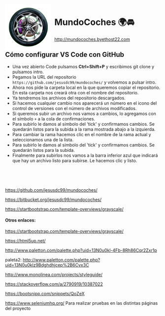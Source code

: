 <img width="150" height="150" align="left" style="float: left; margin: 0 10px 0 0;" alt="MundoCoches logo" src="img/favicon.png">

# MundoCoches :earth_africa::oncoming_automobile:
http://mundocoches.byethost22.com

## Cómo configurar VS Code con GitHub
- Una vez abierto Code pulsamos **Ctrl+Shift+P** y escribimos git clone y pulsamos intro.<br>
- Pegamos la URL del repositorio `https://github.com/jesusdc99/mundocoches/` y volvemos a pulsar intro.<br>
- Ahora nos pide la carpeta local en la que queremos copiar el repositorio. En esta carpeta nos creará otra con el nombre del repositorio.<br>
- Ya tendremos los archivos del repositorio descargados.<br>
- Si hacemos cualquier cambio nos aparecerá un número en el icono del control de versiones con el número de archivos modificados.<br>
- Si queremos subir un archivo nos vamos a cambios, lo agregamos con el símbolo `+` a la cola de confirmaciones.<br>
- Para subirlo le damos al símbolo del 'tick' y confirmamos cambios. Se quedarán listos para la subida a la rama mostrada abajo a la izquierda.<br>
- Para cambiar la rama hacemos clic en el nombre de la rama actual y seleccionamos una de la lista.<br>
- Para subirlo le damos al símbolo del 'tick' y confirmamos cambios. Se quedarán listos para la subida.<br>
- Finalmente para subirlos nos vamos a la barra inferior azul que indicará que hay un archivo listo para subirse. Le hacemos clic y listo.

<br><br><br>



https://github.com/jesusdc99/mundocoches/

https://bitbucket.org/jesusdc99/mundocoches/

https://startbootstrap.com/template-overviews/grayscale/

#### Otros enlaces:

https://startbootstrap.com/template-overviews/grayscale/<br>

https://html5up.net/<br>

http://www.paletton.com/palette.php?uid=13N0u0kl-4Fb-8Rh86Cqr2Zxr1p<br>

paleta2: http://www.paletton.com/palette.php?uid=13N0u0klz9Bdghdhjcep%2B6Cvx3C<br>

http://www.monolinea.com/projects/styleguide/<br>

https://stackoverflow.com/a/2790919/10387022<br>

https://bootsnipp.com/snippets/QoZeX<br>

https://www.seleniumhq.org/ Para realizar pruebas en las distintas páginas del proyecto<br>


<br><br>


